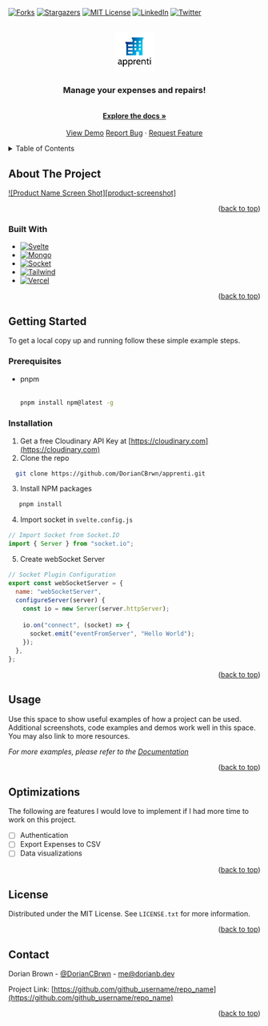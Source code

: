 <!-- Improved compatibility of back to top link: See: https://github.com/othneildrew/Best-README-Template/pull/73 -->

<a name="readme-top"></a>

<!--
*** Thanks for checking out the Best-README-Template. If you have a suggestion
*** that would make this better, please fork the repo and create a pull request
*** or simply open an issue with the tag "enhancement".
*** Don't forget to give the project a star!
*** Thanks again! Now go create something AMAZING! :D
-->

<!-- PROJECT SHIELDS -->
<!--
*** I'm using markdown "reference style" links for readability.
*** Reference links are enclosed in brackets [ ] instead of parentheses ( ).
*** See the bottom of this document for the declaration of the reference variables
*** for contributors-url, forks-url, etc. This is an optional, concise syntax you may use.
*** https://www.markdownguide.org/basic-syntax/#reference-style-links
-->

[![Forks][forks-shield]][forks-url]
[![Stargazers][stars-shield]][stars-url]
[![MIT License][license-shield]][license-url]
[![LinkedIn][linkedin-shield]][linkedin-url]
[![Twitter][twitter-shield]][twitter-url]

<!-- PROJECT LOGO -->
<br />
<div align="center">
  <a href="https://github.com/DorianCBrwn/apprenti">
    <img src="static/apprenti.svg" alt="Logo" width="80" height="80">
  </a>

  <h3 align="center">Manage your expenses and repairs!</h3>

  <p align="center">
    <br />
    <a href="https://github.com/DorianCBrwn/apprenti"><strong>Explore the docs »</strong></a>
    <br />
    <br />
    <!-- Update live demo link -->
    <a href="https://github.com/othneildrew/Best-README-Template">View Demo</a>
    <a href="https://github.com/DorianCBrwn/apprenti/issues">Report Bug</a>
    ·
    <a href="https://github.com/DorianCBrwn/apprenti/issues">Request Feature</a>
  </p>
</div>

<!-- TABLE OF CONTENTS -->
<details>
  <summary>Table of Contents</summary>
  <ol>
    <li>
      <a href="#about-the-project">About The Project</a>
      <ul>
        <li><a href="#built-with">Built With</a></li>
      </ul>
    </li>
    <li>
      <a href="#getting-started">Getting Started</a>
      <ul>
        <li><a href="#prerequisites">Prerequisites</a></li>
        <li><a href="#installation">Installation</a></li>
      </ul>
    </li>
    <li><a href="#usage">Usage</a></li>
    <li><a href="#roadmap">Roadmap</a></li>
    <li><a href="#license">License</a></li>
    <li><a href="#contact">Contact</a></li>
  </ol>
</details>

<!-- ABOUT THE PROJECT -->

## About The Project

[![Product Name Screen Shot][product-screenshot]](https://example.com)

<p align="right">(<a href="#readme-top">back to top</a>)</p>

### Built With

- [![Svelte][svelte.dev]][svelte-url]
- [![Mongo][mongodb]][mongodb-url]
- [![Socket][socket.io]][socketio-url]
- [![Tailwind][tailwindcss]][tailwindcss-url]
- [![Vercel][vercel]][vercel-url]

<p align="right">(<a href="#readme-top">back to top</a>)</p>

<!-- GETTING STARTED -->

## Getting Started

To get a local copy up and running follow these simple example steps.

### Prerequisites

- pnpm

  ```sh

  pnpm install npm@latest -g
  ```

### Installation

1. Get a free Cloudinary API Key at [https://cloudinary.com](https://cloudinary.com)
2. Clone the repo

```sh
  git clone https://github.com/DorianCBrwn/apprenti.git
```

3. Install NPM packages

```sh
   pnpm install
```

4. Import socket in `svelte.config.js`

```js
// Import Socket from Socket.IO
import { Server } from "socket.io";
```

5. Create webSocket Server

```js
// Socket Plugin Configuration
export const webSocketServer = {
  name: "webSocketServer",
  configureServer(server) {
    const io = new Server(server.httpServer);

    io.on("connect", (socket) => {
      socket.emit("eventFromServer", "Hello World");
    });
  },
};
```

<p align="right">(<a href="#readme-top">back to top</a>)</p>

<!-- USAGE EXAMPLES -->

## Usage

Use this space to show useful examples of how a project can be used. Additional screenshots, code examples and demos work well in this space. You may also link to more resources.

_For more examples, please refer to the [Documentation](https://example.com)_

<p align="right">(<a href="#readme-top">back to top</a>)</p>

<!-- Optimizations -->

## Optimizations

The following are features I would love to implement if I had more time to work on this project.

- [ ] Authentication
- [ ] Export Expenses to CSV
- [ ] Data visualizations

<p align="right">(<a href="#readme-top">back to top</a>)</p>

<!-- LICENSE -->

## License

Distributed under the MIT License. See `LICENSE.txt` for more information.

<p align="right">(<a href="#readme-top">back to top</a>)</p>

<!-- CONTACT -->

## Contact

Dorian Brown - [@DorianCBrwn](https://twitter.com/@DorianCBrwn) - [me@dorianb.dev](mailto:me@dorianb.dev)

Project Link: [https://github.com/github_username/repo_name](https://github.com/github_username/repo_name)

<p align="right">(<a href="#readme-top">back to top</a>)</p>

<!-- MARKDOWN LINKS & IMAGES -->
<!-- https://www.markdownguide.org/basic-syntax/#reference-style-links -->

[forks-shield]: https://img.shields.io/github/forks/DorianCBrwn/Apprenti?color=%230492c2&style=for-the-badge
[forks-url]: https://github.com/DorianCBrwn/apprenti/network/members
[stars-shield]: https://img.shields.io/github/stars/othneildrew/Best-README-Template.svg?style=for-the-badge
[stars-url]: https://github.com/DorianCBrwn/apprenti/stargazers
[license-shield]: https://img.shields.io/github/license/DorianCBrwn/Apprenti?style=for-the-badge
[license-url]: https://github.com/DorianCBrwn/apprenti/blob/main/LICENSE
[linkedin-shield]: https://img.shields.io/badge/-LinkedIn-black.svg?style=for-the-badge&logo=linkedin&colorB=555
[linkedin-url]: https://www.linkedin.com/in/dorian-brown-dev/
[twitter-shield]: https://img.shields.io/twitter/url?label=Twitter&logo=twitter&style=for-the-badge&url=https%3A%2F%2Ftwitter.com%2FDorianCBrwn
[twitter-url]: https://twitter.com/DorianCBrwn
[svelte.dev]: https://img.shields.io/badge/Svelte-4A4A55?style=for-the-badge&logo=svelte&logoColor=FF3E00
[svelte-url]: https://svelte.dev/
[mongodb]: https://img.shields.io/badge/MongoDB-%234ea94b.svg?style=for-the-badge&logo=mongodb&logoColor=white
[mongodb-url]: https://mongodb.com
[socket.io]: https://img.shields.io/badge/Socket.io-black?style=for-the-badge&logo=socket.io&badgeColor=010101
[socketio-url]: https://socket.io/
[tailwindcss]: https://img.shields.io/badge/tailwindcss-%2338B2AC.svg?style=for-the-badge&logo=tailwind-css&logoColor=white
[tailwindcss-url]: https://socket.io/
[vercel]: https://img.shields.io/badge/vercel-%23000000.svg?style=for-the-badge&logo=vercel&logoColor=white
[vercel-url]: https://vercel.com/dashboard
